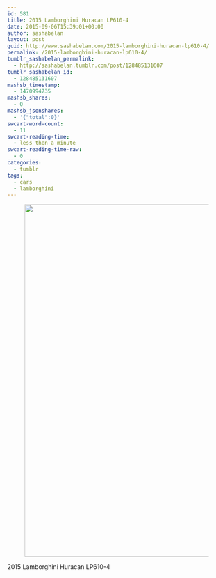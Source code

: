 ```yaml
---
id: 581
title: 2015 Lamborghini Huracan LP610-4
date: 2015-09-06T15:39:01+00:00
author: sashabelan
layout: post
guid: http://www.sashabelan.com/2015-lamborghini-huracan-lp610-4/
permalink: /2015-lamborghini-huracan-lp610-4/
tumblr_sashabelan_permalink:
  - http://sashabelan.tumblr.com/post/128485131607
tumblr_sashabelan_id:
  - 128485131607
mashsb_timestamp:
  - 1470994735
mashsb_shares:
  - 0
mashsb_jsonshares:
  - '{"total":0}'
swcart-word-count:
  - 11
swcart-reading-time:
  - less then a minute
swcart-reading-time-raw:
  - 0
categories:
  - tumblr
tags:
  - cars
  - lamborghini
---
```

<div id='gallery-694' class='gallery galleryid-581 gallery-columns-1 gallery-size-full'>
  <figure class='gallery-item'> 
  
  <div class='gallery-icon portrait'>
    <a href='http://www.sashabelan.ru/wp-content/uploads/2015/09/tumblr_nu9i517tNs1qarj97o1_540.jpg'><img width="540" height="810" src="http://www.sashabelan.ru/wp-content/uploads/2015/09/tumblr_nu9i517tNs1qarj97o1_540.jpg" class="attachment-full size-full" alt="" srcset="http://www.sashabelan.ru/wp-content/uploads/2015/09/tumblr_nu9i517tNs1qarj97o1_540.jpg 540w, http://www.sashabelan.ru/wp-content/uploads/2015/09/tumblr_nu9i517tNs1qarj97o1_540-200x300.jpg 200w, http://www.sashabelan.ru/wp-content/uploads/2015/09/tumblr_nu9i517tNs1qarj97o1_540-230x345.jpg 230w, http://www.sashabelan.ru/wp-content/uploads/2015/09/tumblr_nu9i517tNs1qarj97o1_540-350x525.jpg 350w" sizes="(max-width: 540px) 100vw, 540px" /></a>
  </div></figure>
</div>

2015 Lamborghini Huracan LP610-4